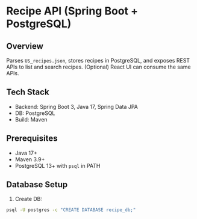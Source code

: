 # Recipe API (Spring Boot + PostgreSQL)

## Overview
Parses `US_recipes.json`, stores recipes in PostgreSQL, and exposes REST APIs to list and search recipes. (Optional) React UI can consume the same APIs.

## Tech Stack
- Backend: Spring Boot 3, Java 17, Spring Data JPA
- DB: PostgreSQL
- Build: Maven

## Prerequisites
- Java 17+
- Maven 3.9+
- PostgreSQL 13+ with `psql` in PATH

## Database Setup
1) Create DB:
```bash
psql -U postgres -c "CREATE DATABASE recipe_db;"
